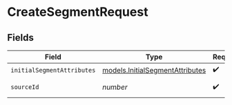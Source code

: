 # CreateSegmentRequest


## Fields

| Field                                                                    | Type                                                                     | Required                                                                 | Description                                                              |
| ------------------------------------------------------------------------ | ------------------------------------------------------------------------ | ------------------------------------------------------------------------ | ------------------------------------------------------------------------ |
| `initialSegmentAttributes`                                               | [models.InitialSegmentAttributes](../models/initialsegmentattributes.md) | :heavy_check_mark:                                                       | N/A                                                                      |
| `sourceId`                                                               | *number*                                                                 | :heavy_check_mark:                                                       | ID of the source                                                         |